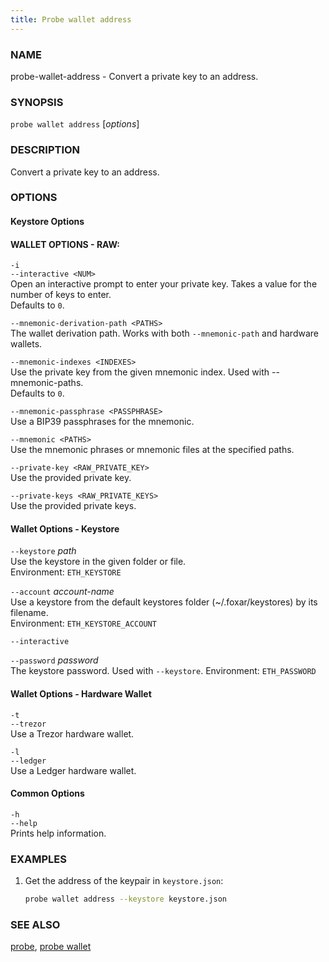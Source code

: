 ```yaml
---
title: Probe wallet address
---
```


### NAME

probe-wallet-address - Convert a private key to an address.

### SYNOPSIS

`probe wallet address` [*options*]

### DESCRIPTION

Convert a private key to an address.

### OPTIONS

#### Keystore Options

#### WALLET OPTIONS - RAW:

`-i`  
`--interactive <NUM>`  
 Open an interactive prompt to enter your private key. Takes a value for the number of keys to enter.  
 Defaults to `0`.

`--mnemonic-derivation-path <PATHS>`  
 The wallet derivation path. Works with both `--mnemonic-path` and hardware wallets.

`--mnemonic-indexes <INDEXES>`  
 Use the private key from the given mnemonic index. Used with --mnemonic-paths.  
 Defaults to `0`.

`--mnemonic-passphrase <PASSPHRASE>`  
 Use a BIP39 passphrases for the mnemonic.

`--mnemonic <PATHS>`  
 Use the mnemonic phrases or mnemonic files at the specified paths.

`--private-key <RAW_PRIVATE_KEY>`  
 Use the provided private key.

`--private-keys <RAW_PRIVATE_KEYS>`  
 Use the provided private keys.

#### Wallet Options - Keystore

`--keystore` _path_  
Use the keystore in the given folder or file.  
Environment: `ETH_KEYSTORE`

`--account` _account-name_  
Use a keystore from the default keystores folder (~/.foxar/keystores) by its filename.  
Environment: `ETH_KEYSTORE_ACCOUNT`

`--interactive`

`--password` _password_  
The keystore password. Used with `--keystore`.
Environment: `ETH_PASSWORD`

#### Wallet Options - Hardware Wallet

`-t`  
`--trezor`  
Use a Trezor hardware wallet.

`-l`  
`--ledger`  
Use a Ledger hardware wallet.

#### Common Options

`-h`  
`--help`  
Prints help information.

### EXAMPLES

1. Get the address of the keypair in `keystore.json`:
   ```sh
   probe wallet address --keystore keystore.json
   ```

### SEE ALSO

[probe](./probe.md), [probe wallet](./probe-wallet.md)
